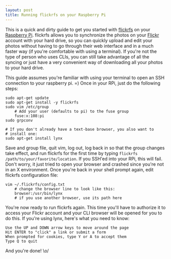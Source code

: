 ```yaml
---
layout: post
title: Running flickrfs on your Raspberry Pi
---
```


This is a quick and dirty guide to get you started with [flickrfs][] on
your [Raspberry Pi][rpi].  flickrfs allows you to synchronize the photos
on your [Flickr][] account with your hard drive, so you can quickly
upload and edit your photos without having to go through their web
interface and in a much faster way (if you're comfortable with using a
terminal).  If you're not the type of person who uses CLIs, you can
still take advantage of all the syncing or just have a very convenient
way of downloading all your photos to your hard drive.

This guide assumes you're familiar with using your terminal to open an
SSH connection to your raspberry pi. =)  Once in your RPi, just do the
following steps:


    sudo apt-get update
    sudo apt-get install -y flickrfs
    sudo vim /etc/group
        # Add your user (defaults to pi) to the fuse group
        fuse:x:108:pi
    sudo grpconv

    # If you don't already have a text-base browser, you also want to
    # install one:
    sudo apt-get install lynx


Save and group file, quit vim, log out, log back in so that the
group changes take effect, and run flickrfs for the first time by typing
`flickrfs /path/to/your/favorite/location`.  If you SSH'ed into your
RPi, this will fail.  Don't worry, it just tried to open your browser
and crashed since you're not in an X environment.  Once you're back in
your shell prompt again, edit flickrfs configuration file:


    vim ~/.flickrfs/config.txt
        # change the browser line to look like this:
        browser:/usr/bin/lynx
        # if you use another browser, use its path here


You're now ready to run flickrfs again.  This time you'll have to
authorize it to access your Flickr account and your CLI browser will be
opened for you to do this.  If you're using lynx, here's what you need
to know:


    Use the UP and DOWN arrow keys to move around the page
    Hit ENTER to "click" a link or submit a form
    When prompted for cookies, type Y or A to accept them
    Type Q to quit


And you're done! \o/


[flickrfs]: https://sites.google.com/site/manishrjain/flickrfs
  "Visit flickrfs project website"
[rpi]: http://www.amazon.com/gp/product/B009SQQF9C/ref=as_li_ss_tl?ie=UTF8&camp=1789&creative=390957&creativeASIN=B009SQQF9C&linkCode=as2&tag=andersonvom-20
  "Get yourself a Raspberry Pi"
[flickr]: http://flickr.com/
  "Visit Flickr website"
